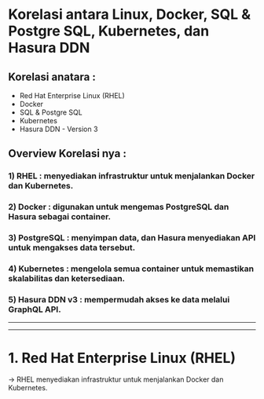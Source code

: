 # Korelasi antara Linux, Docker, SQL & Postgre SQL, Kubernetes, dan Hasura DDN

## Korelasi anatara :
- Red Hat Enterprise Linux (RHEL)
- Docker
- SQL & Postgre SQL 
- Kubernetes 
- Hasura DDN - Version 3

## Overview Korelasi nya :

### 1) RHEL : menyediakan infrastruktur untuk menjalankan Docker dan Kubernetes.
### 2) Docker : digunakan untuk mengemas PostgreSQL dan Hasura sebagai container.
### 3) PostgreSQL : menyimpan data, dan Hasura menyediakan API untuk mengakses data tersebut.
### 4) Kubernetes : mengelola semua container untuk memastikan skalabilitas dan ketersediaan.
### 5) Hasura DDN v3 : mempermudah akses ke data melalui GraphQL API.

-------
--------
# 1. Red Hat Enterprise Linux (RHEL)

-> RHEL menyediakan infrastruktur untuk menjalankan Docker dan Kubernetes.

